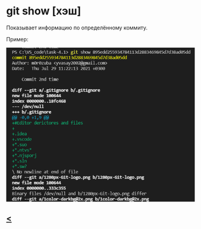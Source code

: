 # git show [хэш] 

Показывает информацию по определённому коммиту.

Пример:

![Пример Git Show](./git_show.png)

## [**<**](./readme.md)